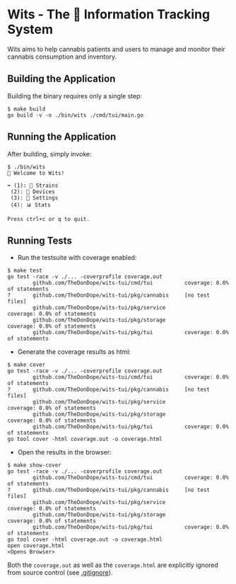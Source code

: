# Wits - The 🥦 Information Tracking System

Wits aims to help cannabis patients and users to manage and monitor their cannabis consumption and inventory.

## Building the Application

Building the binary requires only a single step:

```shell
$ make build
go build -v -o ./bin/wits ./cmd/tui/main.go
```

## Running the Application

After building, simply invoke:

```shell
$ ./bin/wits
🥦 Welcome to Wits!

➡ (1): 🌿 Strains
 (2): 🚀 Devices
 (3): 🔧 Settings
 (4): 📊 Stats

Press ctrl+c or q to quit.
```

## Running Tests

- Run the testsuite with coverage enabled:

```shell
$ make test
go test -race -v ./... -coverprofile coverage.out
        github.com/TheDonDope/wits-tui/cmd/tui          coverage: 0.0% of statements
?       github.com/TheDonDope/wits-tui/pkg/cannabis     [no test files]
        github.com/TheDonDope/wits-tui/pkg/service              coverage: 0.0% of statements
        github.com/TheDonDope/wits-tui/pkg/storage              coverage: 0.0% of statements
        github.com/TheDonDope/wits-tui/pkg/tui          coverage: 0.0% of statements
```

- Generate the coverage results as html:

```shell
$ make cover
go test -race -v ./... -coverprofile coverage.out
        github.com/TheDonDope/wits-tui/cmd/tui          coverage: 0.0% of statements
?       github.com/TheDonDope/wits-tui/pkg/cannabis     [no test files]
        github.com/TheDonDope/wits-tui/pkg/service              coverage: 0.0% of statements
        github.com/TheDonDope/wits-tui/pkg/storage              coverage: 0.0% of statements
        github.com/TheDonDope/wits-tui/pkg/tui          coverage: 0.0% of statements
go tool cover -html coverage.out -o coverage.html
```

- Open the results in the browser:

```shell
$ make show-cover
go test -race -v ./... -coverprofile coverage.out
        github.com/TheDonDope/wits-tui/cmd/tui          coverage: 0.0% of statements
?       github.com/TheDonDope/wits-tui/pkg/cannabis     [no test files]
        github.com/TheDonDope/wits-tui/pkg/service              coverage: 0.0% of statements
        github.com/TheDonDope/wits-tui/pkg/storage              coverage: 0.0% of statements
        github.com/TheDonDope/wits-tui/pkg/tui          coverage: 0.0% of statements
go tool cover -html coverage.out -o coverage.html
open coverage.html
<Opens Browser>
```

Both the `coverage.out` as well as the `coverage.html` are explicitly ignored from source control (see [.gitignore](.gitignore)).
